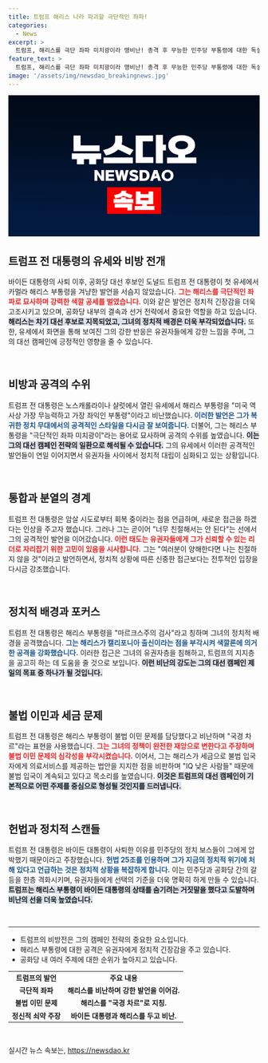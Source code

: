 ```yaml
---
title: 트럼프 해리스 나라 파괴할 극단적인 좌파!
categories:
  - News
excerpt: >
  트럼프, 해리스를 극단 좌파 미치광이라 맹비난! 총격 후 무능한 민주당 부통령에 대한 독설 쏟아내며 색깔론 공세. 정치적 격돌 속에서 불거진 바이든의 사퇴 진짜 이유는? 클릭해 자세히 알아보세요!
feature_text: >
  트럼프, 해리스를 극단 좌파 미치광이라 맹비난! 총격 후 무능한 민주당 부통령에 대한 독설 쏟아내며 색깔론 공세. 정치적 격돌 속에서 불거진 바이든의 사퇴 진짜 이유는? 클릭해 자세히 알아보세요!
image: '/assets/img/newsdao_breakingnews.jpg'
---
```


<p><img src="/assets/img/newsdao_breakingnews.jpg" alt="cryptoinkorea 속보" /></p>

<h2 data-ke-size="size26">트럼프 전 대통령의 유세와 비방 전개</h2>

<p data-ke-size="size16">바이든 대통령의 사퇴 이후, 공화당 대선 후보인 도널드 트럼프 전 대통령이 첫 유세에서 카멀라 해리스 부통령을 겨냥한 발언을 서슴지 않았습니다. <b><span style="color: #ee2323;">그는 해리스를 극단적인 좌파로 묘사하며 강력한 색깔 공세를 벌였습니다.</span></b> 이와 같은 발언은 정치적 긴장감을 더욱 고조시키고 있으며, 공화당 내부의 결속과 선거 전략에서 중요한 역할을 하고 있습니다. <b><span style="background-color: #21538527;">해리스는 차기 대선 후보로 지목되었고, 그녀의 정치적 배경은 더욱 부각되었습니다.</span></b> 또한, 유세에서 화면을 통해 보여진 그의 강한 반응은 유권자들에게 강한 느낌을 주며, 그의 대선 캠페인에 긍정적인 영향을 줄 수 있습니다.</p>

<p data-ke-size="size16">&nbsp;</p>

<h2 data-ke-size="size26">비방과 공격의 수위</h2>

<p data-ke-size="size16">트럼프 전 대통령은 노스캐롤라이나 샬럿에서 열린 유세에서 해리스 부통령을 "미국 역사상 가장 무능력하고 가장 좌익인 부통령"이라고 비난했습니다. <b><span style="color: #1a5490;">이러한 발언은 그가 복귀한 정치 무대에서의 공격적인 스타일을 다시금 잘 보여줍니다.</span></b> 더불어, 그는 해리스 부통령을 "극단적인 좌파 미치광이"라는 용어로 묘사하며 공격의 수위를 높였습니다. <b><span style="background-color: #21538527;">이는 그의 대선 캠페인 전략의 일환으로 해석될 수 있습니다.</span></b> 그의 유세에서 이러한 공격적인 발언들이 연일 이어지면서 유권자들 사이에서 정치적 대립이 심화되고 있는 상황입니다.</p>

<p data-ke-size="size16">&nbsp;</p>

<h2 data-ke-size="size26">통합과 분열의 경계</h2>

<p data-ke-size="size16">트럼프 전 대통령은 암살 시도로부터 회복 중이라는 점을 언급하며, 새로운 접근을 하겠다는 인상을 주고자 했습니다. 그러나 그는 곧이어 "너무 친절해서는 안 된다"는 선에서 그의 공격적인 발언을 이어갔습니다. <b><span style="color: #ee2323;">이런 태도는 유권자들에게 그가 신뢰할 수 있는 리더로 자리잡기 위한 고민이 있음을 시사합니다.</span></b> 그는 "여러분이 양해한다면 나는 친절하지 않을 것"이라고 발언하면서, 정치적 상황에 따른 신중한 접근보다는 전투적인 입장을 다시금 강조했습니다.</p>

<p data-ke-size="size16">&nbsp;</p>

<h2 data-ke-size="size26">정치적 배경과 포커스</h2>

<p data-ke-size="size16">트럼프 전 대통령은 해리스 부통령을 "마르크스주의 검사"라고 칭하며 그녀의 정치적 배경을 공격했습니다. <b><span style="color: #1a5490;">그는 해리스가 캘리포니아 출신이라는 점을 부각시켜 색깔론에 의거한 공격을 강화했습니다.</span></b> 이러한 접근은 그녀의 유권자층을 침해하고, 트럼프의 지지층을 공고히 하는 데 도움을 줄 것으로 보입니다. <b><span style="background-color: #21538527;">이런 비난의 강도는 그의 대선 캠페인 제일의 목표 중 하나가 될 것입니다.</span></b></p>

<p data-ke-size="size16">&nbsp;</p>

<h2 data-ke-size="size26">불법 이민과 세금 문제</h2>

<p data-ke-size="size16">트럼프 전 대통령은 해리스 부통령이 불법 이민 문제를 담당했다고 비난하며 "국경 차르"라는 표현을 사용했습니다. <b><span style="color: #ee2323;">그는 그녀의 정책이 완전한 재앙으로 변한다고 주장하며 불법 이민 문제의 심각성을 부각시켰습니다.</span></b> 이어서, 그는 해리스가 세금으로 불법 입국자에게 의료서비스를 제공하는 법안을 지지한 점을 비판하며 "IQ 낮은 사람들" 때문에 불법 입국이 계속되고 있다고 목소리를 높였습니다. <b><span style="background-color: #21538527;">이것은 트럼프의 대선 캠페인이 기본적으로 어떤 주제를 중심으로 형성될 것인지를 드러냅니다.</span></b></p>

<p data-ke-size="size16">&nbsp;</p>

<h2 data-ke-size="size26">헌법과 정치적 스캔들</h2>

<p data-ke-size="size16">트럼프 전 대통령은 바이든 대통령이 사퇴한 이유를 민주당의 정치 보스들이 그에게 압박했기 때문이라고 주장했습니다. <b><span style="color: #1a5490;">헌법 25조를 인용하며 그가 지금의 정치적 위기에 처해 있다고 언급하는 것은 정치적 상황을 복잡하게 합니다.</span></b> 이는 민주당과 공화당 간의 갈등을 한층 격화시키며, 유권자들에게 선택의 기준을 더욱 명확히 하게 만들 수 있습니다. <b><span style="background-color: #21538527;">트럼프는 해리스 부통령이 바이든 대통령의 상태를 숨기려는 거짓말을 했다고 도발하며 비난의 선을 더욱 높였습니다.</span></b></p>

<p data-ke-size="size16">&nbsp;</p>

<hr>

<ul>
<li>트럼프의 비방전은 그의 캠페인 전략의 중요한 요소입니다.</li>
<li>해리스 부통령에 대한 공격은 유권자에게 정치적 긴장감을 주고 있습니다.</li>
<li>공화당 내 여러 주제에 대한 순위가 높아지고 있습니다.</li>
</ul>

<table>
<tr>
<td style="text-align: center; height: 17px;"><b>트럼프의 발언</b></td>
<td style="text-align: center; height: 17px;"><b>주요 내용</b></td>
</tr>
<tr>
<td style="text-align: center; height: 17px;"><b>극단적 좌파</b></td>
<td style="text-align: center; height: 17px;"><b>해리스를 비난하며 강한 발언을 이어감.</b></td>
</tr>
<tr>
<td style="text-align: center; height: 17px;"><b>불법 이민 문제</b></td>
<td style="text-align: center; height: 17px;"><b>해리스를 "국경 차르"로 지칭.</b></td>
</tr>
<tr>
<td style="text-align: center; height: 17px;"><b>정신적 쇠약 주장</b></td>
<td style="text-align: center; height: 17px;"><b>바이든 대통령과 해리스를 두고 비난.</b></td>
</tr>
</table>

<p data-ke-size="size16">&nbsp;</p>
실시간 뉴스 속보는, <a href="https://newsdao.kr" rel="dofollow">https://newsdao.kr</a>


